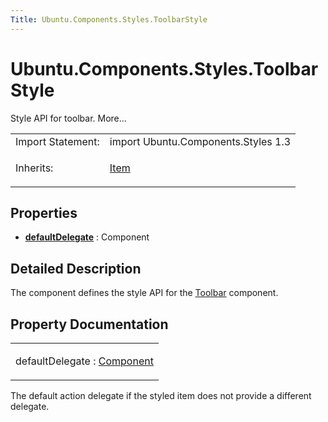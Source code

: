 ```yaml
---
Title: Ubuntu.Components.Styles.ToolbarStyle
---
```


# Ubuntu.Components.Styles.ToolbarStyle

<span class="subtitle"></span>
<!-- $$$ToolbarStyle-brief -->
<p>Style API for toolbar. More...</p>
<!-- @@@ToolbarStyle -->
<table class="alignedsummary">
<tr><td class="memItemLeft rightAlign topAlign"> Import Statement:</td><td class="memItemRight bottomAlign"> import Ubuntu.Components.Styles 1.3</td></tr><tr><td class="memItemLeft rightAlign topAlign"> Inherits:</td><td class="memItemRight bottomAlign"> <p><a href="QtQuick.Item.md">Item</a></p>
</td></tr></table><ul>
</ul>
<h2 id="properties">Properties</h2>
<ul>
<li class="fn"><b><b><a href="#defaultDelegate-prop">defaultDelegate</a></b></b> : Component</li>
</ul>
<!-- $$$ToolbarStyle-description -->
<h2 id="details">Detailed Description</h2>
</p>
<p>The component defines the style API for the <a href="Ubuntu.Components.Toolbar.md">Toolbar</a> component.</p>
<!-- @@@ToolbarStyle -->
<h2>Property Documentation</h2>
<!-- $$$defaultDelegate -->
<table class="qmlname"><tr valign="top" id="defaultDelegate-prop"><td class="tblQmlPropNode"><p><span class="name">defaultDelegate</span> : <span class="type"><a href="QtQml.Component.md">Component</a></span></p></td></tr></table><p>The default action delegate if the styled item does not provide a different delegate.</p>
<!-- @@@defaultDelegate -->
<br/>
